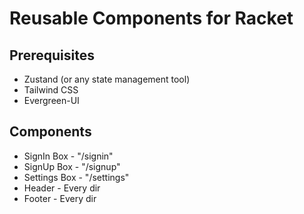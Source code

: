 # Reusable Components for Racket

## Prerequisites
* Zustand (or any state management tool)
* Tailwind CSS
* Evergreen-UI

## Components
* SignIn Box - "/signin"
* SignUp Box - "/signup"
* Settings Box - "/settings"
* Header - Every dir
* Footer - Every dir